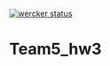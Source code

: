 [![wercker status](https://app.wercker.com/status/56cceaf2d32d66129b6187a33926aa37/m "wercker status")](https://app.wercker.com/project/bykey/56cceaf2d32d66129b6187a33926aa37)

# Team5_hw3
